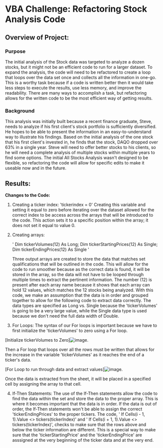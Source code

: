 # VBA Challenge: Refactoring Stock Analysis Code
## Overview of Project: 
### Purpose
The initial analysis of the Stock data was targeted to analyze a dozen stocks, but it might not be an efficient code to run for a larger dataset. To expand the analysis, the code will need to be refactored to create a loop that loops over the data set once and collects all the information in one-go. This is a worthy task because if a code is written better then it would take less steps to execute the results, use less memory, and improve the readability. There are many ways to accomplish a task, but refactoring allows for the written code to be the most efficient way of getting results. 

### Background
This analysis was initially built because a recent finance graduate, Steve, needs to analyze if his first client's stock portfolio is sufficiently diversified. He hopes to be able to present the information in an easy-to-understand way to illustrate his findings. Based on the initial analysis of the one stock that his first client's invested in, he finds that the stock, DAQO dropped over 63% in a single year. Steve will need to offer better stocks to his clients, so he will need a complete analysis of multiple stocks within multiple years to find some options. The initial All Stocks Analysis wasn't designed to be flexible, so refactoring the code will allow for specific edits to make it useable now and in the future. 

## Results: 

**Changes to the Code:**

1. Creating a ticker index: 'tickerindex = 0' 
Creating this variable and setting it equal to zero before iterating over the dataset allowed for the correct index to be access across the arrays that will be introduced to the code. This action sets it to a specific position within the array; it does not set it equal to value 0. 


2. Creating arrays: 

    ' Dim tickerVolumes(12) As Long; 
    Dim tickerStartingPrices(12) As Single; 
    Dim tickerEndingPrices(12) As Single ' 
    
    Three output arrays are created to store the data that matches set qualifications that will be outlined in the code. This will allow for the code to run smoother because as the correct data is found, it will be stored in the array, so the data will not have to be looped through multiple times to extract the pertinent information. The number (12) is present after each array name because it shows that each array can hold 12 values, which matches the 12 stocks being analyzed. With this code, we make an assumption that the data is in order and grouped together to allow for the following code to extract data correctly. The data types are specified as Long vs. Single because the 'tickerVolumes' is going to be a very large value, while the Single data type is used because we don't need the full data width of Double. 
    
3. For Loops: The syntax of our For loops is important because we have to first initialize the 'tickerVolumes' to zero using a For loop. 

[Initialize tickerVolumes to Zero]![image](https://user-images.githubusercontent.com/102566199/163690955-7ffdab17-021e-451b-8167-2fab8b3e1d59.png). 

Then a For loop that loops over all the rows must be written that allows for the increase in the variable 'tickerVolumes' as it reaches the end of a ticker's data.

[For Loop to run through data and extract values]![image](https://user-images.githubusercontent.com/102566199/163691052-265ad536-294f-4750-81f4-f00b0309db82.png). 

Once the data is extracted from the sheet, it will be placed in a specified cell by assigning the array to that cell. 

4. If-Then Statements: The use of the If-Then statements allow the code to find the data within the set and store the data to the proper array. This is where it becomes important that the data is in order. If the data is out of order, the If-Then statements won't be able to assign the correct 'tickerEndingPrices' to the proper tickers. The code, ' If Cells(i - 1, 1).Value <> tickers(tickerIndex)' and ' If Cells(i + 1, 1).Value <> tickers(tickerIndex)', checks to make sure that the rows above and below the ticker information are different. This is a special way to make sure that the 'tickerStartingPrice' and the 'tickerEndingPrice' are asssigned at the very beginning of the ticker data and at the very end. 


